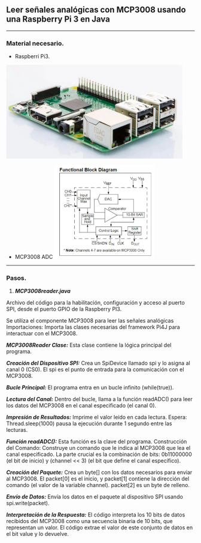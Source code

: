 ## Leer señales analógicas con MCP3008 usando una Raspberry Pi 3 en Java
---

### Material necesario.
- Raspberri Pi3.
 <img src="src/img/raspberry.png" height="250">
 
- MCP3008 ADC
  <img src="src/img/MCP3008_DiagFuncional.jpg" height="250">

---
### Pasos.

1. ***MCP3008reader.java***

Archivo del código para la habilitación, configuración y acceso al puerto SPI, desde el puerto GPIO de la Raspberry PI3.

Se utiliza el componente MCP3008 para leer las señales analógicas
Importaciones: Importa las clases necesarias del framework Pi4J para interactuar con el MCP3008.

***MCP3008Reader Clase:*** Esta clase contiene la lógica principal del programa.

***Creación del Dispositivo SPI:*** Crea un SpiDevice llamado spi y lo asigna al canal 0 (CS0). El spi es el punto de entrada para la comunicación con el MCP3008.

***Bucle Principal:*** El programa entra en un bucle infinito (while(true)).

***Lectura del Canal:*** Dentro del bucle, llama a la función readADC() para leer los datos del MCP3008 en el canal especificado (el canal 0).

***Impresión de Resultados:*** Imprime el valor leído en cada lectura.
Espera: Thread.sleep(1000) pausa la ejecución durante 1 segundo entre las lecturas.

***Función readADC():*** Esta función es la clave del programa.
Construcción del Comando: Construye un comando que le indica al MCP3008 que lea el canal especificado. La parte crucial es la combinación de bits: 0b11000000 (el bit de inicio) y (channel << 3) (el bit que define el canal específico).

***Creación del Paquete:*** Crea un byte[] con los datos necesarios para enviar al MCP3008. El packet[0] es el inicio, y packet[1] contiene la dirección del comando (el valor de la variable channel). packet[2] es un byte de relleno.

***Envío de Datos:*** Envía los datos en el paquete al dispositivo SPI usando spi.write(packet).

***Interpretación de la Respuesta:*** El código interpreta los 10 bits de datos recibidos del MCP3008 como una secuencia binaria de 10 bits, que representan un valor. El código extrae el valor de este conjunto de datos en el bit value y lo devuelve.

